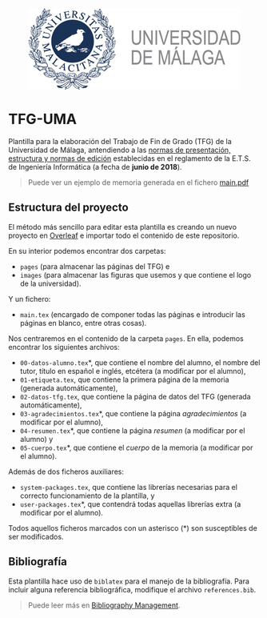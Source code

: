 <p align="center">
  <br/>
  <img src=images/marcauma-total-2.jpg alt="UMA">
  <br/>
</p>

# TFG-UMA

Plantilla para la elaboración del Trabajo de Fin de Grado (TFG) de la Universidad de Málaga, antendiendo a las [normas de presentación, estructura y normas de edición](https://www.uma.es/etsi-informatica/info/72589/tfg-memoria-y-defensa/) establecidas en el reglamento de la E.T.S. de Ingeniería Informática (a fecha de **junio de 2018**).

> Puede ver un ejemplo de memoria generada en el fichero [main.pdf](main.pdf)

## Estructura del proyecto

El método más sencillo para editar esta plantilla es creando un nuevo proyecto en [Overleaf](https://www.overleaf.com) e importar todo el contenido de este repositorio.

En su interior podemos encontrar dos carpetas:
- `pages` (para almacenar las páginas del TFG) e
- `images` (para almacenar las figuras que usemos y que contiene el logo de la universidad).

Y un fichero:
- `main.tex` (encargado de componer todas las páginas e introducir las páginas en blanco, entre otras cosas).

Nos centraremos en el contenido de la carpeta `pages`. En ella, podemos encontrar los siguientes archivos:
- `00-datos-alumno.tex`*, que contiene el nombre del alumno, el nombre del tutor, título en español e inglés, etcétera (a modificar por el alumno),
- `01-etiqueta.tex`, que contiene la primera página de la memoria (generada automáticamente),
- `02-datos-tfg.tex`, que contiene la página de datos del TFG (generada automáticamente),
- `03-agradecimientos.tex`*, que contiene la página *agradecimientos* (a modificar por el alumno),
- `04-resumen.tex`*, que contiene la página *resumen* (a modificar por el alumno) y
- `05-cuerpo.tex`*, que contiene el *cuerpo* de la memoria (a modificar por el alumno).

Además de dos ficheros auxiliares:
- `system-packages.tex`, que contiene las librerías necesarias para el correcto funcionamiento de la plantilla, y
- `user-packages.tex`*, que contendrá todas aquellas librerías extra (a modificar por el alumno).

Todos aquellos ficheros marcados con un asterisco (*)  son susceptibles de ser modificados.

## Bibliografía

Esta plantilla hace uso de `biblatex` para el manejo de la bibliografía. Para incluir alguna referencia bibliográfica, modifique el archivo `references.bib`.

> Puede leer más en [Bibliography Management](https://en.wikibooks.org/wiki/LaTeX/Bibliography_Management#biblatex).
